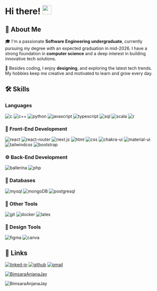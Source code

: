 # Hi there! <img src="https://media.giphy.com/media/hvRJCLFzcasrR4ia7z/giphy.gif" width="29px" height="30px" />

## 🚀 About Me

🎓 I'm a passionate **Software Engineering undergraduate**, currently pursuing my degree with an expected graduation in mid-2026. I have a strong foundation in **computer science** and a deep interest in building innovative tech solutions.

🎨 Besides coding, I enjoy **designing**, and exploring the latest tech trends. My hobbies keep me creative and motivated to learn and grow every day.

## 🛠️ Skills

### Languages 

![c](https://img.shields.io/badge/C-00599C?style=for-the-badge&logo=c&logoColor=white)
![c++](https://img.shields.io/badge/C++-00599C?style=for-the-badge&logo=cplusplus&logoColor=white)
![python](https://img.shields.io/badge/Python-3776AB?style=for-the-badge&logo=python&logoColor=white)
![javascript](https://img.shields.io/badge/JavaScript-323330?style=for-the-badge&logo=javascript&logoColor=F7DF1E)
![typescript](https://img.shields.io/badge/TypeScript-3178C6?style=for-the-badge&logo=typescript&logoColor=white)
![sql](https://img.shields.io/badge/SQL-4479A1?style=for-the-badge&logo=MySQL&logoColor=white)
![scala](https://img.shields.io/badge/Scala-DC322F?style=for-the-badge&logo=scala&logoColor=white)
![r](https://img.shields.io/badge/R-276DC3?style=for-the-badge&logo=r&logoColor=white)

### 🤩 Front-End Development

![react](https://img.shields.io/badge/React-20232A?style=for-the-badge&logo=react&logoColor=61DAFB)
![react-router](https://img.shields.io/badge/React_Router-CA4245?style=for-the-badge&logo=react-router&logoColor=white)
![next.js](https://img.shields.io/badge/Next.js-000000?style=for-the-badge&logo=nextdotjs&logoColor=white)
![html](https://img.shields.io/badge/HTML5-E34F26?style=for-the-badge&logo=html5&logoColor=white)
![css](https://img.shields.io/badge/CSS3-1572B6?style=for-the-badge&logo=css3&logoColor=white)
![chakra-ui](https://img.shields.io/badge/Chakra_UI-319795?style=for-the-badge&logo=chakraui&logoColor=white)
![material-ui](https://img.shields.io/badge/Material_UI-0081CB?style=for-the-badge&logo=mui&logoColor=white)
![tailwindcss](https://img.shields.io/badge/Tailwind_CSS-06B6D4?style=for-the-badge&logo=tailwindcss&logoColor=white)
![bootstrap](https://img.shields.io/badge/Bootstrap-563D7C?style=for-the-badge&logo=bootstrap&logoColor=white)

### ⚙️ Back-End Development

![ballerina](https://img.shields.io/badge/Ballerina-323330?style=for-the-badge&logo=ballerina&logoColor=white)
![php](https://img.shields.io/badge/PHP-777BB4?style=for-the-badge&logo=php&logoColor=white)

### 💾 Databases

![mysql](https://img.shields.io/badge/MySQL-205375?style=for-the-badge&logo=mysql&logoColor=white)
![mongoDB](https://img.shields.io/badge/mongoDB-47A248?style=for-the-badge&logo=mongodb&logoColor=white)
![postgresql](https://img.shields.io/badge/Postgresql-4169E1?style=for-the-badge&logo=postgresql&logoColor=white)

### 🔧 Other Tools

![git](https://img.shields.io/badge/Git-F05032?style=for-the-badge&logo=git&logoColor=white)
![docker](https://img.shields.io/badge/Docker-2496ED?style=for-the-badge&logo=docker&logoColor=white)
![latex](https://img.shields.io/badge/LaTeX-008080?style=for-the-badge&logo=latex&logoColor=white)

### 🎨 Design Tools

![figma](https://img.shields.io/badge/Figma-000000?style=for-the-badge&logo=figma&logoColor=white)
![canva](https://img.shields.io/badge/Canva-00C4CC?style=for-the-badge&logo=canva&logoColor=white)

## 🔗 Links

<!-- [![portfolio](https://img.shields.io/badge/Portfolio-5340ff?style=for-the-badge&logo=Google-chrome&logoColor=white)](https://your-portfolio-link)
[![resume](https://img.shields.io/badge/Resume-4285F4?style=for-the-badge&logo=read-the-docs&logoColor=white)](https://your-resume-link) -->
[![linked-in](https://img.shields.io/badge/LinkedIn-0077B5?style=for-the-badge&logo=LinkedIn&logoColor=white)](https://www.linkedin.com/in/BimsaraAnjanaJay/)
[![github](https://img.shields.io/badge/GitHub-000000?style=for-the-badge&logo=GitHub&logoColor=white)](https://github.com/BimsaraAnjanaJay)
[![gmail](https://img.shields.io/badge/Gmail-D14836?style=for-the-badge&logo=Gmail&logoColor=white)](mailto:bimsarajayadewa@gmail.com)

<p align="left"> <a href="https://github.com/ryo-ma/github-profile-trophy"><img src="https://github-profile-trophy.vercel.app/?username=BimsaraAnjanaJay&rank=SECRET,A,AA,AAA,S,SS,SSS" alt="BimsaraAnjanaJay" /></a> </p>

<p><img align="center" src="https://github-readme-streak-stats.herokuapp.com/?user=BimsaraAnjanaJay&" alt="BimsaraAnjanaJay" /></p>
